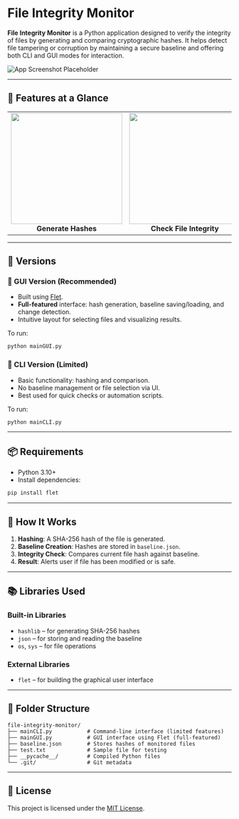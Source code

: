 
# File Integrity Monitor

**File Integrity Monitor** is a Python application designed to verify the integrity of files by generating and comparing cryptographic hashes. It helps detect file tampering or corruption by maintaining a secure baseline and offering both CLI and GUI modes for interaction.

![App Screenshot Placeholder](https://via.placeholder.com/800x200.png?text=File+Integrity+Monitor)

---

## 🔐 Features at a Glance

<table>
<tr>
<td align="center"><img src="https://via.placeholder.com/250x140.png?text=Hash+Generator" width="250"><br><b>Generate Hashes</b></td>
<td align="center"><img src="https://via.placeholder.com/250x140.png?text=Compare+Integrity" width="250"><br><b>Check File Integrity</b></td>
<td align="center"><img src="https://via.placeholder.com/250x140.png?text=GUI+Interface" width="250"><br><b>User-Friendly GUI</b></td>
</tr>
</table>

---

## 🧩 Versions

### 🔹 GUI Version (Recommended)
- Built using [Flet](https://flet.dev).
- **Full-featured** interface: hash generation, baseline saving/loading, and change detection.
- Intuitive layout for selecting files and visualizing results.

To run:

```bash
python mainGUI.py
```

### 🔸 CLI Version (Limited)
- Basic functionality: hashing and comparison.
- No baseline management or file selection via UI.
- Best used for quick checks or automation scripts.

To run:

```bash
python mainCLI.py
```

---

## 📦 Requirements

- Python 3.10+
- Install dependencies:

```bash
pip install flet
```

---

## 🧪 How It Works

1. **Hashing**: A SHA-256 hash of the file is generated.
2. **Baseline Creation**: Hashes are stored in `baseline.json`.
3. **Integrity Check**: Compares current file hash against baseline.
4. **Result**: Alerts user if file has been modified or is safe.

---

## 📚 Libraries Used

### Built-in Libraries
- `hashlib` – for generating SHA-256 hashes
- `json` – for storing and reading the baseline
- `os`, `sys` – for file operations

### External Libraries
- `flet` – for building the graphical user interface

---

## 📁 Folder Structure

```
file-integrity-monitor/
├── mainCLI.py           # Command-line interface (limited features)
├── mainGUI.py           # GUI interface using Flet (full-featured)
├── baseline.json        # Stores hashes of monitored files
├── test.txt             # Sample file for testing
├── __pycache__/         # Compiled Python files
└── .git/                # Git metadata
```

---

## 📃 License

This project is licensed under the [MIT License](LICENSE).
